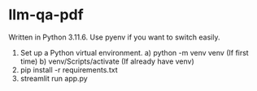 # llm-qa-pdf

Written in Python 3.11.6. Use pyenv if you want to switch easily.

1. Set up a Python virtual environment.
   a) python -m venv venv (If first time)
   b) venv/Scripts/activate (If already have venv)
2. pip install -r requirements.txt
3. streamlit run app.py
   
